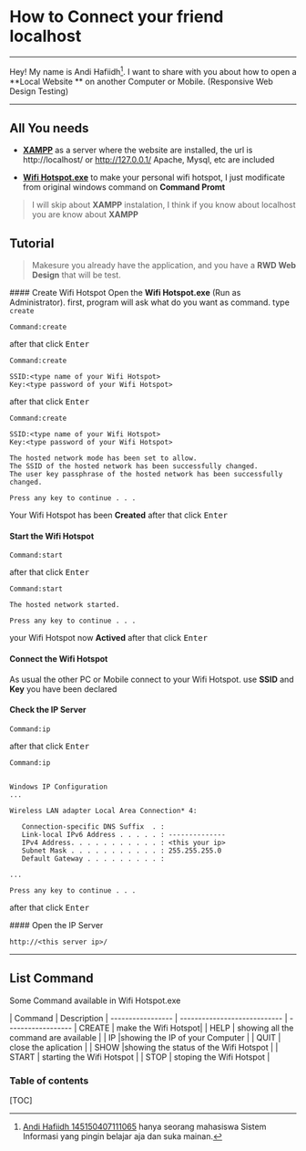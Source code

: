 How to Connect your friend localhost
===================
--------

Hey! My name is Andi Hafiidh[^myname]. I want to share with you about how to open a **Local Website ** on another Computer or Mobile. (Responsive Web Design Testing)

----------


All You needs
-------------
- **[XAMPP][1]**
	as a server where the website are installed, the url is http://localhost/ or http://127.0.0.1/ Apache, Mysql, etc are included
	
- **[Wifi Hotspot.exe][2]**
	to make your personal wifi hotspot, I just modificate from original windows command on **Command Promt**
> I will skip about **XAMPP** instalation, I think if you know about localhost you are know about **XAMPP**


Tutorial
-----------

>Makesure you already have the application, and you have a **RWD Web Design** that will be test.

####<i class="icon-cog"></i> Create Wifi Hotspot
Open the **Wifi Hotspot.exe** (Run as Administrator).
first, program will ask what do you want as command. type `create`
```
Command:create
```
after that click <kbd>Enter</kbd>

```
Command:create

SSID:<type name of your Wifi Hotspot>
Key:<type password of your Wifi Hotspot>
```
after that click <kbd>Enter</kbd>

```
Command:create

SSID:<type name of your Wifi Hotspot>
Key:<type password of your Wifi Hotspot>

The hosted network mode has been set to allow.
The SSID of the hosted network has been successfully changed.
The user key passphrase of the hosted network has been successfully changed.

Press any key to continue . . .
```
Your Wifi Hotspot has been **Created**
after that click <kbd>Enter</kbd>

#### <i class="icon-off"></i> Start the Wifi Hotspot

```
Command:start
```
after that click <kbd>Enter</kbd>

```
Command:start

The hosted network started.

Press any key to continue . . .
```
your Wifi Hotspot now **Actived**
after that click <kbd>Enter</kbd>

#### <i class="icon-link"></i> Connect the Wifi Hotspot
As usual the other PC or Mobile connect to your Wifi Hotspot. use **SSID** and **Key** you have been declared

#### <i class="icon-list-bullet"></i> Check the IP Server
```
Command:ip
```
after that click <kbd>Enter</kbd>
```
Command:ip


Windows IP Configuration
...

Wireless LAN adapter Local Area Connection* 4:

   Connection-specific DNS Suffix  . :
   Link-local IPv6 Address . . . . . : --------------
   IPv4 Address. . . . . . . . . . . : <this your ip>
   Subnet Mask . . . . . . . . . . . : 255.255.255.0
   Default Gateway . . . . . . . . . :

...

Press any key to continue . . .
```
after that click <kbd>Enter</kbd>

####<i class="icon-globe"></i> Open the IP Server
```
http://<this server ip>/
```

---------------------------------

List Command
---------
Some Command available in Wifi Hotspot.exe

| Command                       | Description              |
 ----------------- | ---------------------------- | ------------------
| CREATE            | make the Wifi Hotspot|
| HELP            | showing all the command are available |
| IP |showing the IP of your Computer |
| QUIT | close the aplication |
| SHOW |showing the status of the Wifi Hotspot |
| START | starting the Wifi Hotspot |
| STOP | stoping the Wifi Hotspot |



### Table of contents

[TOC]



  [^myname]: [Andi Hafiidh 145150407111065](http://kumpulinide.id/) hanya seorang mahasiswa Sistem Informasi yang pingin belajar aja dan suka mainan. 
  


  [1]: https://www.apachefriends.org/download.html
  [2]: https://drive.google.com/open?id=0B5u0SDf73JildlFfS1Q3NURHVXM
  
